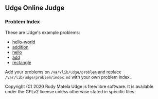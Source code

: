 Udge Online Judge
-----------------

### Problem Index

These are Udge's example problems:

* [hello-world](/hello-world)
* [addition](/addition)
* [hello](/hello)
* [add](/add)
* [rectangle](/rectangle)

Add your problems on `/var/lib/udge/problem` and
replace `/var/lib/udge/problem/index.md` with your own problem index.

Copyright (C) 2020  Rudy Matela
Udge is free/libre software.
It is available under the GPLv2 license
unless otherwise stated in specific files.
